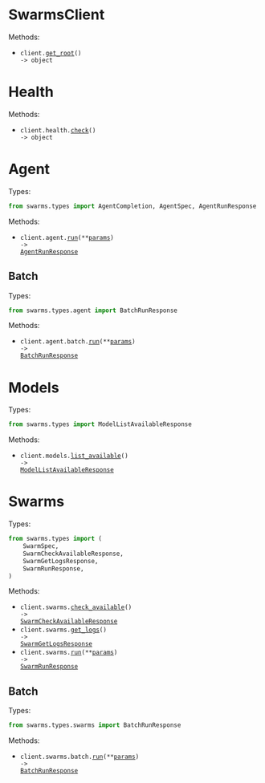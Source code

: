 # SwarmsClient

Methods:

- <code title="get /">client.<a href="./src/swarms/_client.py">get_root</a>() -> object</code>

# Health

Methods:

- <code title="get /health">client.health.<a href="./src/swarms/resources/health.py">check</a>() -> object</code>

# Agent

Types:

```python
from swarms.types import AgentCompletion, AgentSpec, AgentRunResponse
```

Methods:

- <code title="post /v1/agent/completions">client.agent.<a href="./src/swarms/resources/agent/agent.py">run</a>(\*\*<a href="src/swarms/types/agent_run_params.py">params</a>) -> <a href="./src/swarms/types/agent_run_response.py">AgentRunResponse</a></code>

## Batch

Types:

```python
from swarms.types.agent import BatchRunResponse
```

Methods:

- <code title="post /v1/agent/batch/completions">client.agent.batch.<a href="./src/swarms/resources/agent/batch.py">run</a>(\*\*<a href="src/swarms/types/agent/batch_run_params.py">params</a>) -> <a href="./src/swarms/types/agent/batch_run_response.py">BatchRunResponse</a></code>

# Models

Types:

```python
from swarms.types import ModelListAvailableResponse
```

Methods:

- <code title="get /v1/models/available">client.models.<a href="./src/swarms/resources/models.py">list_available</a>() -> <a href="./src/swarms/types/model_list_available_response.py">ModelListAvailableResponse</a></code>

# Swarms

Types:

```python
from swarms.types import (
    SwarmSpec,
    SwarmCheckAvailableResponse,
    SwarmGetLogsResponse,
    SwarmRunResponse,
)
```

Methods:

- <code title="get /v1/swarms/available">client.swarms.<a href="./src/swarms/resources/swarms/swarms.py">check_available</a>() -> <a href="./src/swarms/types/swarm_check_available_response.py">SwarmCheckAvailableResponse</a></code>
- <code title="get /v1/swarm/logs">client.swarms.<a href="./src/swarms/resources/swarms/swarms.py">get_logs</a>() -> <a href="./src/swarms/types/swarm_get_logs_response.py">SwarmGetLogsResponse</a></code>
- <code title="post /v1/swarm/completions">client.swarms.<a href="./src/swarms/resources/swarms/swarms.py">run</a>(\*\*<a href="src/swarms/types/swarm_run_params.py">params</a>) -> <a href="./src/swarms/types/swarm_run_response.py">SwarmRunResponse</a></code>

## Batch

Types:

```python
from swarms.types.swarms import BatchRunResponse
```

Methods:

- <code title="post /v1/swarm/batch/completions">client.swarms.batch.<a href="./src/swarms/resources/swarms/batch.py">run</a>(\*\*<a href="src/swarms/types/swarms/batch_run_params.py">params</a>) -> <a href="./src/swarms/types/swarms/batch_run_response.py">BatchRunResponse</a></code>
